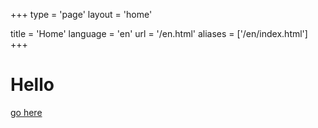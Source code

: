 +++
type = 'page'
layout = 'home'

title = 'Home'
language = 'en'
url = '/en.html'
aliases = ['/en/index.html']
+++

# Hello
[go here](/en/example.html)